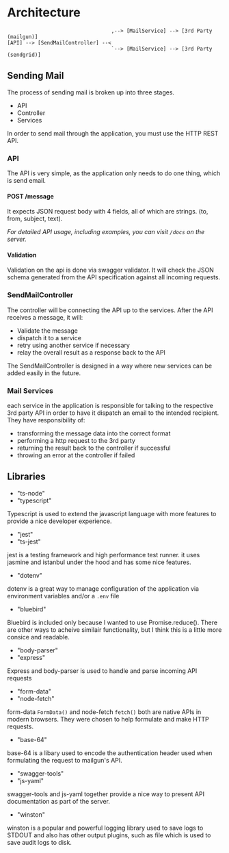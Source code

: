 # Architecture

```
                                  ,--> [MailService] --> [3rd Party (mailgun)]
[API] --> [SendMailController] --<
                                  `--> [MailService] --> [3rd Party (sendgrid)]
```

## Sending Mail

The process of sending mail is broken up into three stages.
  - API
  - Controller
  - Services

In order to send mail through the application, you must use the HTTP REST API.

### API

The API is very simple, as the application only needs to do one thing, which is send email.

#### POST /message
It expects JSON request body with 4 fields, all of which are strings. (to, from, subject, text).

*For detailed API usage, including examples, you can visit `/docs` on the server.*


#### Validation
Validation on the api is done via swagger validator. It will check the JSON schema generated from the API specification against all incoming requests.


### SendMailController

The controller will be connecting the API up to the services. After the API receives a message, it will:
 - Validate the message
 - dispatch it to a service
 - retry using another service if necessary
 - relay the overall result as a response back to the API

The SendMailController is designed in a way where new services can be added easily in the future.


### Mail Services

each service in the application is responsible for talking to the respective 3rd party API in order to have it dispatch an email to the intended recipient. They have responsibility of:
 - transforming the message data into the correct format
 - performing a http request to the 3rd party
 - returning the result back to the controller if successful
 - throwing an error at the controller if failed



## Libraries

- "ts-node"
- "typescript"

Typescript is used to extend the javascript language with more features to provide a nice developer experience.

- "jest"
- "ts-jest"

jest is a testing framework and high performance test runner. it uses jasmine and istanbul under the hood and has some nice features.

- "dotenv"

dotenv is a great way to manage configuration of the application via environment variables and/or a `.env` file

- "bluebird"

Bluebird is included only because I wanted to use Promise.reduce(). There are other ways to acheive similair functionality, but I think this is a little more consice and readable.

- "body-parser"
- "express"

Express and body-parser is used to handle and parse incoming API requests

- "form-data"
- "node-fetch"

form-data `FormData()` and node-fetch `fetch()` both are native APIs in modern browsers. They were chosen to help formulate and make HTTP requests.

- "base-64"

base-64 is a libary used to encode the authentication header used when formulating the request to mailgun's API.

- "swagger-tools"
- "js-yaml"

swagger-tools and js-yaml together provide a nice way to present API documentation as part of the server.

- "winston"

winston is a popular and powerful logging library used to save logs to STDOUT and also has other output plugins, such as file which is used to save audit logs to disk.
